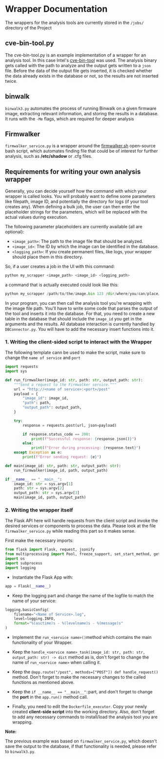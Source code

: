 # Wrapper Documentation

The wrappers for the analysis tools are currently stored in the ```/jobs/```
directory of the Project

## cve-bin-tool.py

The cve-bin-tool.py is an example implementation of a wrapper for an analysis 
tool. In this case Intel's [cve-bin-tool](https://github.com/intel/cve-bin-tool)
was used. The analysis binary gets called with the path to analyze and the 
output gets written to a ```json``` file. Before the data of the output file 
gets inserted, it is checked whether the data already exists in the database 
or not, so the results are not inserted twice.

## binwalk

```binwalk3.py``` automates the process of running Binwalk on a given firmware 
image, extracting relevant information, and storing the results in a 
database.
It runs with the ```-Me``` flags, which are required for deeper analysis

## Firmwalker

```firmwalker_service.py``` is a wrapper around the [firmwalker.sh](https://github.com/craigz28/firmwalker) open-source bash script, which automates finding file that could be of interest for further analysis, such as **/etc/shadow** or .cfg files. 

## Requirements for writing your own analysis wrapper


Generally, you can decide yourself how the command with which your wrapper is called looks. You will probably want to define some parameters like filepath, image ID, and potentially the directory for logs (if your tool creates any). When defining a bulk job, the user can then enter the placeholder strings for the parameters, which will be replaced with the actual values during execution.

The following parameter placeholders are currently available (all are optional):

- `<image_path>`: The path to the image file that should be analyzed.
- `<image_id>`: The ID by which the image can be identified in the database.
- `<logging_path>`: If you create permanent files, like logs, your wrapper should place them in this directory.

So, if a user creates a job in the UI with this command:

```python
python my_scrapper <image_path> <image_id> <logging_path>
```

a command that is actually executed could look like this:

```python
python my_scrapper /path/to/the/image.bin 123 /dir/where/you/can/place/logs
```

In your program, you can then call the analysis tool you're wrapping with the image file path. You'll have to write some code that parses the output of the tool and inserts it into the database. For that, you need to create a new table in the database that should include the `image_id` you get in the arguments and the results. All database interaction is currently handled by `DBConnector.py`. You will have to add the necessary insert functions into it.

### 1. Writing the client-sided script to interact with the Wrapper
The following template cann be used to make the script, make sure to change the `name of service` and `port`
```python
import requests
import sys

def run_firmwalker(image_id: str, path: str, output_path: str):
    """Send a request to the Firmwalker service."""
    url = "http://<name of service>:<port>/post"
    payload = {
        "image_id": image_id,
        "path": path,
        "output_path": output_path,
    }

    try:
        response = requests.post(url, json=payload)

        if response.status_code == 200:
            print(f"Successful response: {response.json()}")
        else:
            print(f"Error during processing: {response.text}")
    except Exception as e:
        print(f"Error sending request: {e}")

def main(image_id: str, path: str, output_path: str):
    run_firmwalker(image_id, path, output_path)

if __name__ == "__main__":
    image_id: str = sys.argv[1]
    path: str = sys.argv[2]
    output_path: str = sys.argv[3]
    main(image_id, path, output_path)
```
### 2. Writing the wrapper itself
The Flask API here will handle requests from the client script and invoke the desired services or components to process the data.
Please look at the file `firmwalker_service.py` while reading this part so it makes sense.

First make the necessary imports:
```python
from flask import Flask, request, jsonify
from multiprocessing import Pool, freeze_support, set_start_method, get_start_method
import os
import subprocess
import logging
```
- Instantiate the Flask App with:
```python 
app = Flask(__name__)
```

- Keep the logging part and change the name of the logfile to match the name of your service: 
```python 
logging.basicConfig(
    filename="<Name of Service>.log",
    level=logging.INFO,
    format="%(asctime)s - %(levelname)s - %(message)s"
)
```
- Implement the `run_<service name>()`method which contains the main functionality of your Wrapper.

- Keep the `handle_<service name>_task(image_id: str, path: str, output_path: str) -> dict` method as is, don't forget to change the name of `run_<service name>` when calling it.

- Keep the `@app.route("/post", methods=["POST"])
def handle_request()` method. Don't forget to make the necessary changes to the called functions as mentioned above.

- Keep the `if __name__ == "__main__":`part, and don't forget to change the **port** in the `app.run()` method call.

- Finally, you need to edit the `Dockerfile_executor`. Copy your newly created **client-side script** into the working directory. Also, don't forget to add any necessary commands to install/load the analysis tool you are wrapping.


**Note:**

The previous example was based on `firmwalker_service.py`, which doesn't save the output to the database, if that functionality is needed, please refer to `binwalk3.py`. 
